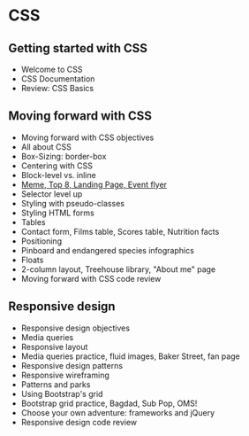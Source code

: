 # CSS
## Getting started with CSS
- Welcome to CSS
- CSS Documentation
- Review: CSS Basics

## Moving forward with CSS
- Moving forward with CSS objectives
- All about CSS
- Box-Sizing: border-box
- Centering with CSS
- Block-level vs. inline
- [Meme, Top 8, Landing Page, Event flyer](https://github.com/SonyaMoisset/CODECAMP-Epicodus/tree/master/CSS)
- Selector level up
- Styling with pseudo-classes
- Styling HTML forms
- Tables
- Contact form, Films table, Scores table, Nutrition facts
- Positioning
- Pinboard and endangered species infographics
- Floats
- 2-column layout, Treehouse library, "About me" page
- Moving forward with CSS code review

## Responsive design
- Responsive design objectives
- Media queries
- Responsive layout
- Media queries practice, fluid images, Baker Street, fan page
- Responsive design patterns
- Responsive wireframing
- Patterns and parks
- Using Bootstrap's grid
- Bootstrap grid practice, Bagdad, Sub Pop, OMS!
- Choose your own adventure: frameworks and jQuery
- Responsive design code review
